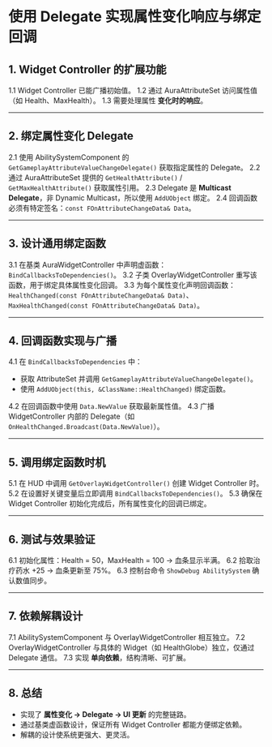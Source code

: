 # 使用 Delegate 实现属性变化响应与绑定回调

## 1. Widget Controller 的扩展功能

1.1 Widget Controller 已能广播初始值。
 1.2 通过 AuraAttributeSet 访问属性值（如 Health、MaxHealth）。
 1.3 需要处理属性 **变化时的响应**。

------

## 2. 绑定属性变化 Delegate

2.1 使用 AbilitySystemComponent 的 `GetGameplayAttributeValueChangeDelegate()` 获取指定属性的 Delegate。
 2.2 通过 AuraAttributeSet 提供的 `GetHealthAttribute()` / `GetMaxHealthAttribute()` 获取属性引用。
 2.3 Delegate 是 **Multicast Delegate**，非 Dynamic Multicast，所以使用 `AddUObject` 绑定。
 2.4 回调函数必须有特定签名：`const FOnAttributeChangeData& Data`。

------

## 3. 设计通用绑定函数

3.1 在基类 AuraWidgetController 中声明虚函数：`BindCallbacksToDependencies()`。
 3.2 子类 OverlayWidgetController 重写该函数，用于绑定具体属性变化回调。
 3.3 为每个属性变化声明回调函数：`HealthChanged(const FOnAttributeChangeData& Data)`、`MaxHealthChanged(const FOnAttributeChangeData& Data)`。

------

## 4. 回调函数实现与广播

4.1 在 `BindCallbacksToDependencies` 中：

- 获取 AttributeSet 并调用 `GetGameplayAttributeValueChangeDelegate()`。
- 使用 `AddUObject(this, &ClassName::HealthChanged)` 绑定函数。

4.2 在回调函数中使用 `Data.NewValue` 获取最新属性值。
 4.3 广播 WidgetController 内部的 Delegate（如 `OnHealthChanged.Broadcast(Data.NewValue)`）。

------

## 5. 调用绑定函数时机

5.1 在 HUD 中调用 `GetOverlayWidgetController()` 创建 Widget Controller 时。
 5.2 在设置好关键变量后立即调用 `BindCallbacksToDependencies()`。
 5.3 确保在 Widget Controller 初始化完成后，所有属性变化的回调已绑定。

------

## 6. 测试与效果验证

6.1 初始化属性：Health = 50，MaxHealth = 100 → 血条显示半满。
 6.2 拾取治疗药水 +25 → 血条更新至 75%。
 6.3 控制台命令 `ShowDebug AbilitySystem` 确认数值同步。

------

## 7. 依赖解耦设计

7.1 AbilitySystemComponent 与 OverlayWidgetController 相互独立。
 7.2 OverlayWidgetController 与具体的 Widget（如 HealthGlobe）独立，仅通过 Delegate 通信。
 7.3 实现 **单向依赖**，结构清晰、可扩展。

------

## 8. 总结

- 实现了 **属性变化 → Delegate → UI 更新** 的完整链路。
- 通过基类虚函数设计，保证所有 Widget Controller 都能方便绑定依赖。
- 解耦的设计使系统更强大、更灵活。

